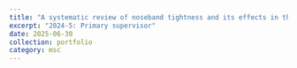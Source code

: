 ```yaml
---
title: "A systematic review of noseband tightness and its effects in the horse"
excerpt: "2024-5: Primary supervisor"
date: 2025-06-30
collection: portfolio
category: msc
---
```

 
